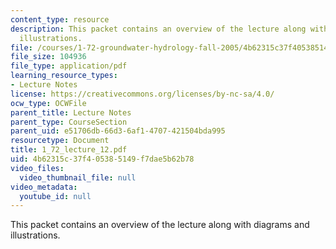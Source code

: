 ```yaml
---
content_type: resource
description: This packet contains an overview of the lecture along with diagrams and
  illustrations.
file: /courses/1-72-groundwater-hydrology-fall-2005/4b62315c37f405385149f7dae5b62b78_1_72_lecture_12.pdf
file_size: 104936
file_type: application/pdf
learning_resource_types:
- Lecture Notes
license: https://creativecommons.org/licenses/by-nc-sa/4.0/
ocw_type: OCWFile
parent_title: Lecture Notes
parent_type: CourseSection
parent_uid: e51706db-66d3-6af1-4707-421504bda995
resourcetype: Document
title: 1_72_lecture_12.pdf
uid: 4b62315c-37f4-0538-5149-f7dae5b62b78
video_files:
  video_thumbnail_file: null
video_metadata:
  youtube_id: null
---
```

This packet contains an overview of the lecture along with diagrams and illustrations.
